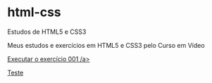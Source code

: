 # html-css
 Estudos de HTML5 e CSS3

Meus estudos e exercícios em HTML5 e CSS3 pelo Curso em Vídeo

<a href="https://giovannielbaruqui.github.io/html-css/exercicios/ex001/index.html" target: _blank>Executar o exercício 001 /a>

Teste